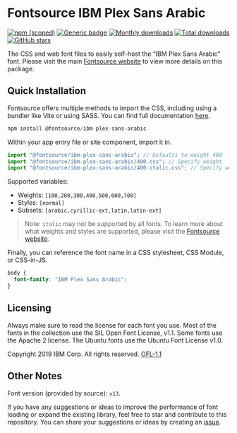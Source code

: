 # Fontsource IBM Plex Sans Arabic

[![npm (scoped)](https://img.shields.io/npm/v/@fontsource/ibm-plex-sans-arabic?color=brightgreen)](https://www.npmjs.com/package/@fontsource/ibm-plex-sans-arabic) [![Generic badge](https://img.shields.io/badge/fontsource-passing-brightgreen)](https://github.com/fontsource/fontsource) [![Monthly downloads](https://badgen.net/npm/dm/@fontsource/ibm-plex-sans-arabic)](https://github.com/fontsource/fontsource) [![Total downloads](https://badgen.net/npm/dt/@fontsource/ibm-plex-sans-arabic)](https://github.com/fontsource/fontsource) [![GitHub stars](https://img.shields.io/github/stars/fontsource/fontsource.svg?style=social&label=Star)](https://github.com/fontsource/fontsource/stargazers)

The CSS and web font files to easily self-host the “IBM Plex Sans Arabic” font. Please visit the main [Fontsource website](https://fontsource.org/fonts/ibm-plex-sans-arabic) to view more details on this package.

## Quick Installation

Fontsource offers multiple methods to import the CSS, including using a bundler like Vite or using SASS. You can find full documentation [here](https://fontsource.org/docs/getting-started/introduction).

```javascript
npm install @fontsource/ibm-plex-sans-arabic
```

Within your app entry file or site component, import it in.

```javascript
import "@fontsource/ibm-plex-sans-arabic"; // Defaults to weight 400
import "@fontsource/ibm-plex-sans-arabic/400.css"; // Specify weight
import "@fontsource/ibm-plex-sans-arabic/400-italic.css"; // Specify weight and style
```

Supported variables:
- Weights: `[100,200,300,400,500,600,700]`
- Styles: `[normal]`
- Subsets: `[arabic,cyrillic-ext,latin,latin-ext]`

> Note: `italic` may not be supported by all fonts. To learn more about what weights and styles are supported, please visit the [Fontsource website](https://fontsource.org/fonts/ibm-plex-sans-arabic).

Finally, you can reference the font name in a CSS stylesheet, CSS Module, or CSS-in-JS.

```css
body {
  font-family: "IBM Plex Sans Arabic";
}
```

## Licensing
Always make sure to read the license for each font you use. Most of the fonts in the collection use the SIL Open Font License, v1.1. Some fonts use the Apache 2 license. The Ubuntu fonts use the Ubuntu Font License v1.0.

Copyright 2019 IBM Corp. All rights reserved.
[OFL-1.1](https://openfontlicense.org)

## Other Notes
Font version (provided by source): `v13`.

If you have any suggestions or ideas to improve the performance of font loading or expand the existing library, feel free to star and contribute to this repository. You can share your suggestions or ideas by creating an [issue](https://github.com/fontsource/fontsource/issues).